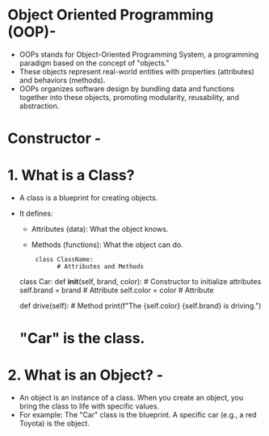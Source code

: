 # Object Oriented Programming (OOP)-
- OOPs stands for Object-Oriented Programming System, a programming paradigm based on the concept of "objects."
- These objects represent real-world entities with properties (attributes) and behaviors (methods).
- OOPs organizes software design by bundling data and functions together into these objects, promoting modularity, reusability, and abstraction.

# Constructor -




# 1. What is a Class?
- A class is a blueprint for creating objects.
- It defines:
     - Attributes (data): What the object knows.
     - Methods (functions): What the object can do.



            class ClassName:
                  # Attributes and Methods



    class Car:
    def __init__(self, brand, color):  # Constructor to initialize attributes
        self.brand = brand  # Attribute
        self.color = color  # Attribute

    def drive(self):  # Method
        print(f"The {self.color} {self.brand} is driving.")

    # "Car" is the class.



# 2. What is an Object? -
- An object is an instance of a class. When you create an object, you bring the class to life with specific values.
- For example: The "Car" class is the blueprint. A specific car (e.g., a red Toyota) is the object.
